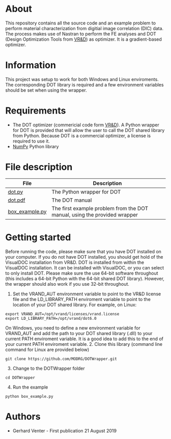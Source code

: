 # About
This repository contains all the source code and an example problem to perform material characterization from digitial image correlation (DIC) data.  The process makes use of Nastran to perform the FE analyses and DOT (Design Optimization Tools from [VR&D](http://www.vrand.com)) as optimizer.  It is a gradient-based optimizer.

# Information
This project was setup to work for both Windows and Linux enviroments.  The corresponding DOT library is required and a few environment variables should be set when using the wrapper.

# Requirements
- The DOT optimizer (commericial code form [VR&D](http://www.vrand.com)).  A Python wrapper for DOT is provided that will allow the user to call the DOT shared library from Python.  Because DOT is a commercial optimizer, a license is required to use it.
- [NumPy](http://www.numpy.org/) Python library


# File description
| File        | Description  |
| ------------- |-------------|
| [dot.py](https://github.com/MODRG/DOTWrapper/blob/master/dot.py)  | The Python wrapper for DOT |
| [dot.pdf](https://github.com/MODRG/DOTWrapper/blob/master/dot.pdf) | The DOT manual |
| [box_example.py](https://github.com/MODRG/DOTWrapper/blob/master/box_example.py) | The first example problem from the DOT manual, using the provided wrapper |

# Getting started
Before running the code, please make sure that you have DOT installed on your computer.  If you do not have DOT installed, you should get hold of the VisualDOC installation from VR&D.  DOT is installed from within the VisualDOC installation.  It can be installed with VisualDOC, or you can select to only install DOT.  Please make sure the use 64-bit software throughout (this includes a 64-bit Python with the 64-bit shared DOT library).  However, the wrapper should also work if you use 32-bit throughout.

1. Set the VRAND_AUT environment variable to point to the VR&D license file and the LD_LIBRARY_PATH enviroment variable to point to the location of your DOT shared library.  For example, on Linux:
```
export VRAND_AUT=/opt/vrand/licenses/vrand.license
export LD_LIBRARY_PATH=/opt/vrand/dot6.0
```
On Windows, you need to define a new environment variable for VRAND_AUT and add the path to your DOT shared library (.dll) to your current PATH enviroment variable.  It is a good idea to add this to the end of your current PATH enviroment variable.
2. Clone this library (command line command for Linux are provided below)
```
git clone https://github.com/MODRG/DOTWrapper.git
```
3. Change to the DOTWrapper folder
```
cd DOTWrapper
```
4. Run the example
```
python box_example.py
```

# Authors
- Gerhard Venter - First publication 21 August 2019
